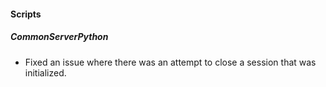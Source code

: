 
#### Scripts
##### CommonServerPython
- Fixed an issue where there was an attempt to close a session that was initialized.
